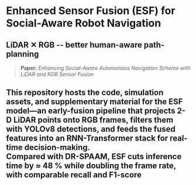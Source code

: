 # Enhanced Sensor Fusion (ESF) for Social-Aware Robot Navigation  
LiDAR ✕ RGB -- better human-aware path-planning
---

> **Paper:** *Enhancing Social-Aware Autonomous Navigation Scheme with LiDAR and RGB Sensor Fusion*  

This repository hosts the code, simulation assets, and supplementary material for the **ESF** model—an early-fusion pipeline that projects 2-D LiDAR points onto RGB frames, filters them with YOLOv8 detections, and feeds the fused features into an RNN-Transformer stack for real-time decision-making.  
Compared with DR-SPAAM, ESF cuts inference time by **≈ 48 %** while doubling the frame rate, with comparable recall and F1-score 
---

